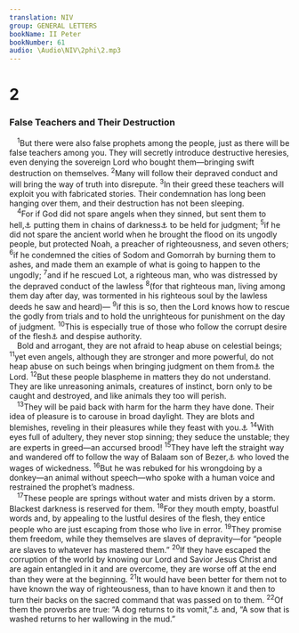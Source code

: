 ```yaml
---
translation: NIV
group: GENERAL LETTERS
bookName: II Peter 
bookNumber: 61
audio: \Audio\NIV\2phi\2.mp3
---
```


<div class="title"><h1>2</h1><h3>False Teachers and Their Destruction </h3></div>
<span class="verse 2phi_2_1"> <sup>1</sup>But there were also false prophets among the people, just as there will be false teachers among you. They will secretly introduce destructive heresies, even denying the sovereign Lord who bought them—bringing swift destruction on themselves. </span>
<span class="verse 2phi_2_2"><sup>2</sup>Many will follow their depraved conduct and will bring the way of truth into disrepute. </span>
<span class="verse 2phi_2_3"><sup>3</sup>In their greed these teachers will exploit you with fabricated stories. Their condemnation has long been hanging over them, and their destruction has not been sleeping. <br/></span>
<span class="verse 2phi_2_4"> <sup>4</sup>For if God did not spare angels when they sinned, but sent them to hell,<a data-toggle="tooltip" data-placement="bottom" title="Greek Tartarus">⚓</a> putting them in chains of darkness<a data-toggle="tooltip" data-placement="bottom" title="Some manuscripts in gloomy dungeons">⚓</a> to be held for judgment; </span>
<span class="verse 2phi_2_5"><sup>5</sup>if he did not spare the ancient world when he brought the flood on its ungodly people, but protected Noah, a preacher of righteousness, and seven others; </span>
<span class="verse 2phi_2_6"><sup>6</sup>if he condemned the cities of Sodom and Gomorrah by burning them to ashes, and made them an example of what is going to happen to the ungodly; </span>
<span class="verse 2phi_2_7"><sup>7</sup>and if he rescued Lot, a righteous man, who was distressed by the depraved conduct of the lawless </span>
<span class="verse 2phi_2_8"><sup>8</sup>(for that righteous man, living among them day after day, was tormented in his righteous soul by the lawless deeds he saw and heard)— </span>
<span class="verse 2phi_2_9"><sup>9</sup>if this is so, then the Lord knows how to rescue the godly from trials and to hold the unrighteous for punishment on the day of judgment. </span>
<span class="verse 2phi_2_10"><sup>10</sup>This is especially true of those who follow the corrupt desire of the flesh<a data-toggle="tooltip" data-placement="bottom" title="In contexts like this, the Greek word for flesh (sarx ) refers to the sinful state of human beings, often presented as a power in opposition to the Spirit; also in verse 18.">⚓</a> and despise authority. <br/> Bold and arrogant, they are not afraid to heap abuse on celestial beings; </span>
<span class="verse 2phi_2_11"><sup>11</sup>yet even angels, although they are stronger and more powerful, do not heap abuse on such beings when bringing judgment on them from<a data-toggle="tooltip" data-placement="bottom" title="Many manuscripts beings in the presence of">⚓</a> the Lord. </span>
<span class="verse 2phi_2_12"><sup>12</sup>But these people blaspheme in matters they do not understand. They are like unreasoning animals, creatures of instinct, born only to be caught and destroyed, and like animals they too will perish. <br/></span>
<span class="verse 2phi_2_13"> <sup>13</sup>They will be paid back with harm for the harm they have done. Their idea of pleasure is to carouse in broad daylight. They are blots and blemishes, reveling in their pleasures while they feast with you.<a data-toggle="tooltip" data-placement="bottom" title="Some manuscripts in their love feasts">⚓</a></span>
<span class="verse 2phi_2_14"><sup>14</sup>With eyes full of adultery, they never stop sinning; they seduce the unstable; they are experts in greed—an accursed brood! </span>
<span class="verse 2phi_2_15"><sup>15</sup>They have left the straight way and wandered off to follow the way of Balaam son of Bezer,<a data-toggle="tooltip" data-placement="bottom" title="Greek Bosor">⚓</a> who loved the wages of wickedness. </span>
<span class="verse 2phi_2_16"><sup>16</sup>But he was rebuked for his wrongdoing by a donkey—an animal without speech—who spoke with a human voice and restrained the prophet’s madness. <br/></span>
<span class="verse 2phi_2_17"> <sup>17</sup>These people are springs without water and mists driven by a storm. Blackest darkness is reserved for them. </span>
<span class="verse 2phi_2_18"><sup>18</sup>For they mouth empty, boastful words and, by appealing to the lustful desires of the flesh, they entice people who are just escaping from those who live in error. </span>
<span class="verse 2phi_2_19"><sup>19</sup>They promise them freedom, while they themselves are slaves of depravity—for “people are slaves to whatever has mastered them.” </span>
<span class="verse 2phi_2_20"><sup>20</sup>If they have escaped the corruption of the world by knowing our Lord and Savior Jesus Christ and are again entangled in it and are overcome, they are worse off at the end than they were at the beginning. </span>
<span class="verse 2phi_2_21"><sup>21</sup>It would have been better for them not to have known the way of righteousness, than to have known it and then to turn their backs on the sacred command that was passed on to them. </span>
<span class="verse 2phi_2_22"><sup>22</sup>Of them the proverbs are true: “A dog returns to its vomit,”<a data-toggle="tooltip" data-placement="bottom" title="Prov. 26:11">⚓</a> and, “A sow that is washed returns to her wallowing in the mud.” <br/></span>
